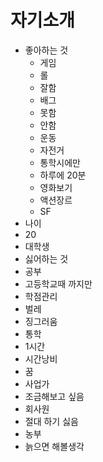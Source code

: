 # 자기소개

- 좋아하는 것
  - 게임
   - 롤
    - 잘함
   - 배그
    - 못함 
    - 안함
  - 운동
   - 자전거
    - 통학시에만
    - 하루에 20분
  - 영화보기
   - 액션장르
   - SF
- 나이
 - 20
 - 대학생
- 싫어하는 것
 - 공부
  - 고등학교때 까지만
  - 학점관리
 - 벌레
  - 징그러움
 - 통학
  - 1시간
  - 시간낭비
- 꿈
 - 사업가
  - 조금해보고 싶음
 - 회사원
  - 절대 하기 싫음
 - 농부
  - 늙으면 해볼생각 
